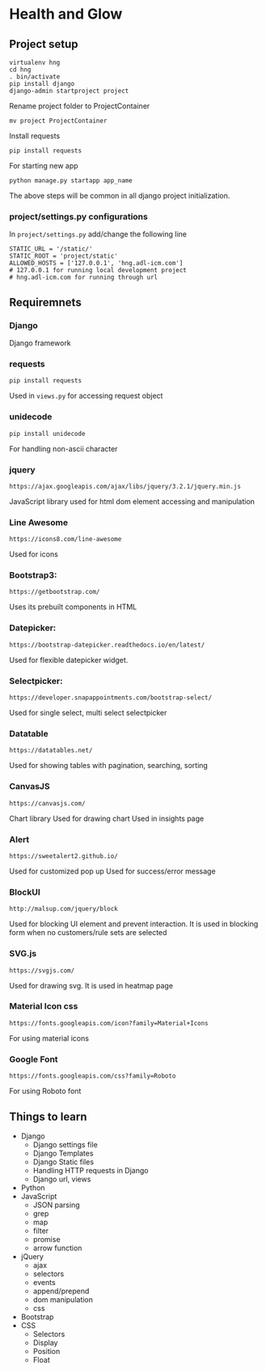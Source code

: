 # Health and Glow

## Project setup

    virtualenv hng
    cd hng
    . bin/activate
    pip install django
    django-admin startproject project
Rename project folder to ProjectContainer

    mv project ProjectContainer

Install requests

    pip install requests
For starting new app

    python manage.py startapp app_name
 The above steps will be common in all django project initialization.

### project/settings.py configurations

In `project/settings.py` add/change the following line

    STATIC_URL = '/static/'
    STATIC_ROOT = 'project/static'
    ALLOWED_HOSTS = ['127.0.0.1', 'hng.adl-icm.com'] 
    # 127.0.0.1 for running local development project
    # hng.adl-icm.com for running through url

## Requiremnets
### Django
Django framework

### requests
	

    pip install requests
Used in `views.py` for accessing request object

### unidecode
	pip install unidecode
For handling non-ascii character

###  jquery
	
    https://ajax.googleapis.com/ajax/libs/jquery/3.2.1/jquery.min.js
JavaScript library used for html dom element accessing and manipulation

### Line Awesome
	https://icons8.com/line-awesome
Used for icons

### Bootstrap3:
	https://getbootstrap.com/
Uses its prebuilt components in HTML

### Datepicker:
	https://bootstrap-datepicker.readthedocs.io/en/latest/
Used for flexible datepicker widget.

### Selectpicker:
	https://developer.snapappointments.com/bootstrap-select/
Used for single select, multi select selectpicker

### Datatable
	https://datatables.net/
Used for showing tables with pagination, searching, sorting

### CanvasJS
	https://canvasjs.com/
Chart library
Used for drawing chart
Used in insights page

### Alert
	https://sweetalert2.github.io/
Used for customized pop up
Used for success/error message

### BlockUI
	http://malsup.com/jquery/block
Used for blocking UI element and prevent interaction.
It is used in blocking form when no customers/rule sets are selected


### SVG.js
	https://svgjs.com/
Used for drawing svg. 
It is used in heatmap page

### Material Icon css
	https://fonts.googleapis.com/icon?family=Material+Icons
For using material icons

### Google Font
	https://fonts.googleapis.com/css?family=Roboto
For using Roboto font

## Things to learn
- Django
	- Django settings file
	- Django Templates
	- Django Static files 
	- Handling HTTP requests in Django
	- Django url, views
- Python
- JavaScript
	- JSON parsing
	- grep
	- map
	- filter		
	- promise
	- arrow function
- jQuery
	- ajax
	- selectors
	- events
	- append/prepend
	- dom manipulation
	- css
- Bootstrap
- CSS
	- Selectors
	- Display
	- Position
	- Float

 


  

